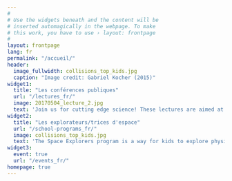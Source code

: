 ```yaml
---
#
# Use the widgets beneath and the content will be
# inserted automagically in the webpage. To make
# this work, you have to use › layout: frontpage
#
layout: frontpage
lang: fr
permalink: "/accueil/"
header:
  image_fullwidth: collisions_top_kids.jpg
  caption: "Image credit: Gabriel Kocher (2015)"
widget1:
  title: "Les conférences publiques"
  url: "/lectures_fr/"
  image: 20170504_lecture_2.jpg
  text: 'Join us for cutting edge science! These lectures are aimed at anyone who wants to learn more about current physics topics - no science background is necessary. Whether you are a long-time science enthusiast, or have developed a new interest in physics, we invite you to join us to learn about cutting edge science from the experts doing the research!'
widget2:
  title: "Les explorateurs/trices d'espace"
  url: "/school-programs_fr/"
  image: collisions_top_kids.jpg
  text: 'The Space Explorers program is a way for kids to explore physics in fun, self-contained, and hands-on modules. Pairs of volunteers visit local classrooms around 5 times over the course of a school year, giving primary school kids a chance to get to know a physicist, while doing educational activities.'
widget3:
  event: true
  url: "/events_fr/"
homepage: true
---
```

